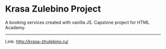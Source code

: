 # Krasa Zulebino Project

A booking services created with vanilla JS. Capstone project for HTML Academy.

---

Link: http://krasa-zhulebino.ru/
